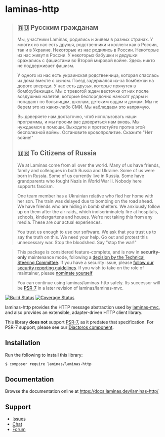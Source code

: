 # laminas-http

> ## 🇷🇺 Русским гражданам
>
> Мы, участники Laminas, родились и живем в разных странах. У многих из нас есть друзья, родственники и коллеги как в России, так и в Украине. Некоторые из нас родились в России. Некоторые из нас живут в России. У некоторых бабушки и дедушки сражались с фашистами во Второй мировой войне. Здесь никто не поддерживает фашизм.
>
> У одного из нас есть украинская родственница, которая спаслась из дома вместе с сыном. Поезд задержался из-за бомбежки на дороге впереди. У нас есть друзья, которые прячутся в бомбоубежищах. Мы с тревогой ждем весточки от них после воздушных налетов, которые беспорядочно наносят удары и попадают по больницам, школам, детским садам и домам. Мы не берем это из каких-либо СМИ. Мы наблюдаем это напрямую.
>
> Вы доверяете нам достаточно, чтоб использовать наши программы, и мы просим вас довериться нам вновь. Мы нуждаемся в помощи. Выходите и протестуйте против этой бесполезной войны. Остановите кровопролитие. Скажите "Нет войне!"
>
> ## 🇺🇸 To Citizens of Russia
>
> We at Laminas come from all over the world. Many of us have friends, family and colleagues in both Russia and Ukraine. Some of us were born in Russia. Some of us currently live in Russia. Some have grandparents who fought Nazis in World War II. Nobody here supports fascism.
>
> One team member has a Ukrainian relative who fled her home with her son. The train was delayed due to bombing on the road ahead. We have friends who are hiding in bomb shelters. We anxiously follow up on them after the air raids, which indiscriminately fire at hospitals, schools, kindergartens and houses. We're not taking this from any media. These are our actual experiences.
>
> You trust us enough to use our software. We ask that you trust us to say the truth on this. We need your help. Go out and protest this unnecessary war. Stop the bloodshed. Say "stop the war!"

> This package is considered feature-complete, and is now in **security-only** maintenance mode, following a [decision by the Technical Steering Committee](https://github.com/laminas/technical-steering-committee/blob/2b55453e172a1b8c9c4c212be7cf7e7a58b9352c/meetings/minutes/2020-08-03-TSC-Minutes.md#vote-on-components-to-mark-as-security-only).
> If you have a security issue, please [follow our security reporting guidelines](https://getlaminas.org/security/).
> If you wish to take on the role of maintainer, please [nominate yourself](https://github.com/laminas/technical-steering-committee/issues/new?assignees=&labels=Nomination&template=Maintainer_Nomination.md&title=%5BNOMINATION%5D%5BMAINTAINER%5D%3A+%7Bname+of+person+being+nominated%7D)
>
> You can continue using laminas/laminas-http safely.
> Its successor will be [PSR-7](https://www.php-fig.org/psr/psr-7/) in a later revision of laminas/laminas-mvc.

[![Build Status](https://travis-ci.com/laminas/laminas-http.svg?branch=master)](https://travis-ci.com/laminas/laminas-http)
[![Coverage Status](https://coveralls.io/repos/github/laminas/laminas-http/badge.svg?branch=master)](https://coveralls.io/github/laminas/laminas-http?branch=master)

laminas-http provides the HTTP message abstraction used by
[laminas-mvc](https://docs.laminas.dev/laminas-mvc/), and also provides an
extensible, adapter-driven HTTP client library.

This library **does not** support [PSR-7](http://www.php-fig.org/psr/psr-7), as
it predates that specification. For PSR-7 support, please see our
[Diactoros component](https://docs.laminas.dev/laminas-diactoros/).

## Installation

Run the following to install this library:

```bash
$ composer require laminas/laminas-http
```

## Documentation

Browse the documentation online at https://docs.laminas.dev/laminas-http/

## Support

* [Issues](https://github.com/laminas/laminas-http/issues/)
* [Chat](https://laminas.dev/chat/)
* [Forum](https://discourse.laminas.dev/)
